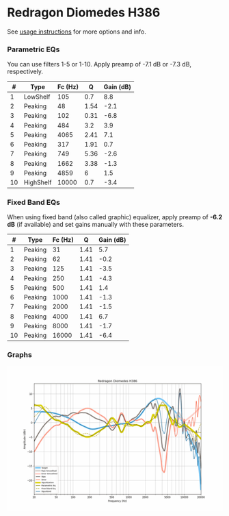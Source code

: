 # Redragon Diomedes H386
See [usage instructions](https://github.com/jaakkopasanen/AutoEq#usage) for more options and info.

### Parametric EQs
You can use filters 1-5 or 1-10. Apply preamp of -7.1 dB or -7.3 dB, respectively.

|   # | Type      |   Fc (Hz) |    Q |   Gain (dB) |
|-----|-----------|-----------|------|-------------|
|   1 | LowShelf  |       105 | 0.7  |         8.8 |
|   2 | Peaking   |        48 | 1.54 |        -2.1 |
|   3 | Peaking   |       102 | 0.31 |        -6.8 |
|   4 | Peaking   |       484 | 3.2  |         3.9 |
|   5 | Peaking   |      4065 | 2.41 |         7.1 |
|   6 | Peaking   |       317 | 1.91 |         0.7 |
|   7 | Peaking   |       749 | 5.36 |        -2.6 |
|   8 | Peaking   |      1662 | 3.38 |        -1.3 |
|   9 | Peaking   |      4859 | 6    |         1.5 |
|  10 | HighShelf |     10000 | 0.7  |        -3.4 |

### Fixed Band EQs
When using fixed band (also called graphic) equalizer, apply preamp of **-6.2 dB** (if available) and set gains manually with these parameters.

|   # | Type    |   Fc (Hz) |    Q |   Gain (dB) |
|-----|---------|-----------|------|-------------|
|   1 | Peaking |        31 | 1.41 |         5.7 |
|   2 | Peaking |        62 | 1.41 |        -0.2 |
|   3 | Peaking |       125 | 1.41 |        -3.5 |
|   4 | Peaking |       250 | 1.41 |        -4.3 |
|   5 | Peaking |       500 | 1.41 |         1.4 |
|   6 | Peaking |      1000 | 1.41 |        -1.3 |
|   7 | Peaking |      2000 | 1.41 |        -1.5 |
|   8 | Peaking |      4000 | 1.41 |         6.7 |
|   9 | Peaking |      8000 | 1.41 |        -1.7 |
|  10 | Peaking |     16000 | 1.41 |        -6.4 |

### Graphs
![](./Redragon%20Diomedes%20H386.png)
